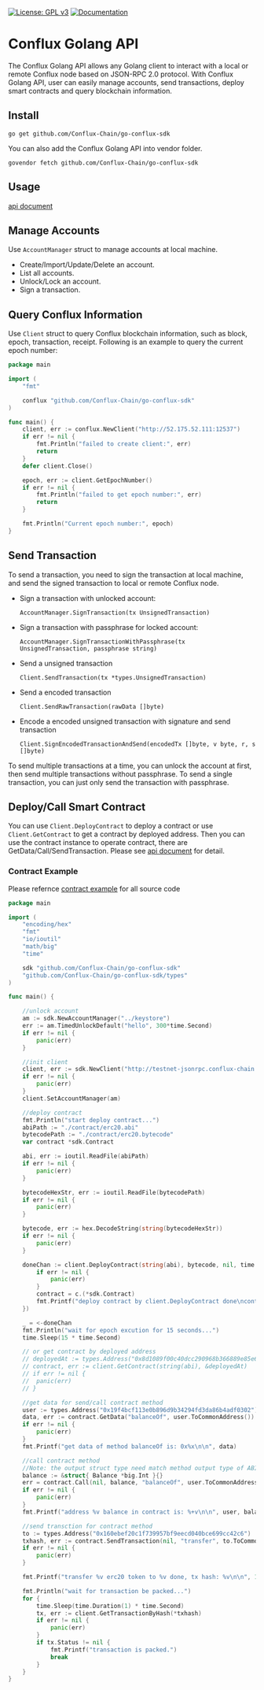 [![License: GPL v3](https://img.shields.io/badge/License-GPL%20v3-blue.svg)](https://github.com/Conflux-Chain/go-conflux-sdk/blob/master/LICENSE)
[![Documentation](https://img.shields.io/badge/Documentation-GoDoc-green.svg)](https://godoc.org/github.com/Conflux-Chain/go-conflux-sdk)

# Conflux Golang API

The Conflux Golang API allows any Golang client to interact with a local or remote Conflux node based on JSON-RPC 2.0 protocol. With Conflux Golang API, user can easily manage accounts, send transactions, deploy smart contracts and query blockchain information.

## Install
```
go get github.com/Conflux-Chain/go-conflux-sdk
```
You can also add the Conflux Golang API into vendor folder.
```
govendor fetch github.com/Conflux-Chain/go-conflux-sdk
```

## Usage

[api document](https://github.com/Conflux-Chain/go-conflux-sdk/blob/master/api.md)

## Manage Accounts
Use `AccountManager` struct to manage accounts at local machine.
- Create/Import/Update/Delete an account.
- List all accounts.
- Unlock/Lock an account.
- Sign a transaction.

## Query Conflux Information
Use `Client` struct to query Conflux blockchain information, such as block, epoch, transaction, receipt. Following is an example to query the current epoch number:
```go
package main

import (
	"fmt"

	conflux "github.com/Conflux-Chain/go-conflux-sdk"
)

func main() {
	client, err := conflux.NewClient("http://52.175.52.111:12537")
	if err != nil {
		fmt.Println("failed to create client:", err)
		return
	}
	defer client.Close()

	epoch, err := client.GetEpochNumber()
	if err != nil {
		fmt.Println("failed to get epoch number:", err)
		return
	}

	fmt.Println("Current epoch number:", epoch)
}
```

## Send Transaction
To send a transaction, you need to sign the transaction at local machine, and send the signed transaction to local or remote Conflux node.
- Sign a transaction with unlocked account:

    `AccountManager.SignTransaction(tx UnsignedTransaction)`

- Sign a transaction with passphrase for locked account:

	`AccountManager.SignTransactionWithPassphrase(tx UnsignedTransaction, passphrase string)`

- Send a unsigned transaction

    `Client.SendTransaction(tx *types.UnsignedTransaction)`

- Send a encoded transaction

    `Client.SendRawTransaction(rawData []byte)`

- Encode a encoded unsigned transaction with signature and send transaction

    `Client.SignEncodedTransactionAndSend(encodedTx []byte, v byte, r, s []byte)`

To send multiple transactions at a time, you can unlock the account at first, then send multiple transactions without passphrase. To send a single transaction, you can just only send the transaction with passphrase.

## Deploy/Call Smart Contract
You can use `Client.DeployContract` to deploy a contract or use `Client.GetContract` to get a contract by deployed address. Then you can use the contract instance to operate contract, there are GetData/Call/SendTransaction. Please see [api document](https://github.com/Conflux-Chain/go-conflux-sdk/blob/master/api.md) for detail.

### Contract Example
Please refernce [contract example]((https://github.com/Conflux-Chain/go-conflux-sdk/blob/master/example/example_contract)) for all source code
```go
package main

import (
	"encoding/hex"
	"fmt"
	"io/ioutil"
	"math/big"
	"time"

	sdk "github.com/Conflux-Chain/go-conflux-sdk"
	"github.com/Conflux-Chain/go-conflux-sdk/types"
)

func main() {

	//unlock account
	am := sdk.NewAccountManager("../keystore")
	err := am.TimedUnlockDefault("hello", 300*time.Second)
	if err != nil {
		panic(err)
	}

	//init client
	client, err := sdk.NewClient("http://testnet-jsonrpc.conflux-chain.org:12537")
	if err != nil {
		panic(err)
	}
	client.SetAccountManager(am)

	//deploy contract
	fmt.Println("start deploy contract...")
	abiPath := "./contract/erc20.abi"
	bytecodePath := "./contract/erc20.bytecode"
	var contract *sdk.Contract

	abi, err := ioutil.ReadFile(abiPath)
	if err != nil {
		panic(err)
	}

	bytecodeHexStr, err := ioutil.ReadFile(bytecodePath)
	if err != nil {
		panic(err)
	}

	bytecode, err := hex.DecodeString(string(bytecodeHexStr))
	if err != nil {
		panic(err)
	}

	doneChan := client.DeployContract(string(abi), bytecode, nil, time.Duration(time.Second*30), func(c sdk.Contractor, txhash *types.Hash, err error) {
		if err != nil {
			panic(err)
		}
		contract = c.(*sdk.Contract)
		fmt.Printf("deploy contract by client.DeployContract done\ncontract address: %+v\ntxhash:%v\n\n", *contract.Address, txhash)
	})

	_ = <-doneChan
	fmt.Println("wait for epoch excution for 15 seconds...")
	time.Sleep(15 * time.Second)

	// or get contract by deployed address
	// deployedAt := types.Address("0x8d1089f00c40dcc290968b366889e85e67024662")
	// contract, err := client.GetContract(string(abi), &deployedAt)
	// if err != nil {
	// 	panic(err)
	// }

	//get data for send/call contract method
	user := types.Address("0x19f4bcf113e0b896d9b34294fd3da86b4adf0302")
	data, err := contract.GetData("balanceOf", user.ToCommonAddress())
	if err != nil {
		panic(err)
	}
	fmt.Printf("get data of method balanceOf is: 0x%x\n\n", data)

	//call contract method
	//Note: the output struct type need match method output type of ABI, go type "*big.Int" match abi type "uint256", go type "struct{Balance *big.Int}" match abi tuple type "(balance uint256)"
	balance := &struct{ Balance *big.Int }{}
	err = contract.Call(nil, balance, "balanceOf", user.ToCommonAddress())
	if err != nil {
		panic(err)
	}
	fmt.Printf("address %v balance in contract is: %+v\n\n", user, balance)

	//send transction for contract method
	to := types.Address("0x160ebef20c1f739957bf9eecd040bce699cc42c6")
	txhash, err := contract.SendTransaction(nil, "transfer", to.ToCommonAddress(), big.NewInt(10))
	if err != nil {
		panic(err)
	}

	fmt.Printf("transfer %v erc20 token to %v done, tx hash: %v\n\n", 10, to, txhash)

	fmt.Println("wait for transaction be packed...")
	for {
		time.Sleep(time.Duration(1) * time.Second)
		tx, err := client.GetTransactionByHash(*txhash)
		if err != nil {
			panic(err)
		}
		if tx.Status != nil {
			fmt.Printf("transaction is packed.")
			break
		}
	}
}

```